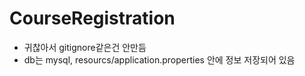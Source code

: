 # CourseRegistration
- 귀찮아서 gitignore같은건 안만듬 
- db는 mysql, resourcs/application.properties 안에 정보 저장되어 있음